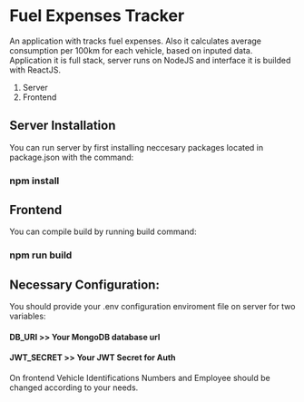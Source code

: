 # Fuel Expenses Tracker

An application with tracks fuel expenses. Also it calculates average consumption per 100km for each vehicle, based on inputed data.
Application it is full stack, server runs on NodeJS and interface it is builded with ReactJS.

1. Server
2. Frontend 

## Server Installation

You can run server by first installing neccesary packages located in package.json with the command:
### npm install

## Frontend

You can compile build by running build command:
### npm run build

## Necessary Configuration:
You should provide your .env configuration enviroment file on server for two variables:
#### DB_URI >> Your MongoDB database url
#### JWT_SECRET >> Your JWT Secret for Auth

On frontend Vehicle Identifications Numbers and Employee should be changed according to your needs.
